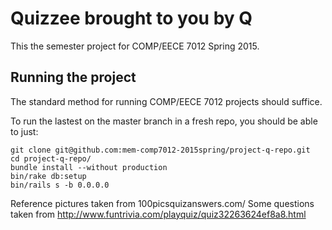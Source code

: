 Quizzee brought to you by Q
============================

This the semester project for COMP/EECE 7012 Spring 2015.

Running the project
--------------------

The standard method for running COMP/EECE 7012 projects should suffice. 

To run the lastest on the master branch in a fresh repo, you should be
able to just:

```shell
git clone git@github.com:mem-comp7012-2015spring/project-q-repo.git
cd project-q-repo/
bundle install --without production
bin/rake db:setup
bin/rails s -b 0.0.0.0
```
Reference pictures taken from 100picsquizanswers.com/
Some questions taken from http://www.funtrivia.com/playquiz/quiz32263624ef8a8.html